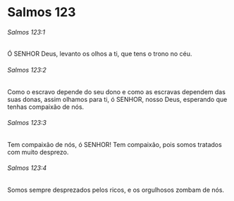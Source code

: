 # Salmos 123

###### Salmos 123:1

Ó SENHOR Deus, levanto os olhos a ti, que tens o trono no céu.

###### Salmos 123:2

Como o escravo depende do seu dono e como as escravas dependem das suas donas, assim olhamos para ti, ó SENHOR, nosso Deus, esperando que tenhas compaixão de nós.

###### Salmos 123:3

Tem compaixão de nós, ó SENHOR! Tem compaixão, pois somos tratados com muito desprezo.

###### Salmos 123:4

Somos sempre desprezados pelos ricos, e os orgulhosos zombam de nós.

